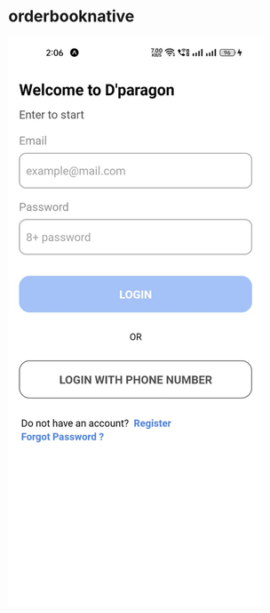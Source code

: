 # orderbooknative
![alt text](https://github.com/harish1907/orderbooknative/blob/main/src/Images/uiScreenShot/loginscreen.jpeg)
